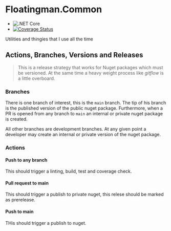 # Floatingman.Common

- ![.NET Core](https://github.com/64-Code-Amusements/Floatingman.Common/workflows/.NET%20Core/badge.svg)
- [![Coverage Status](https://coveralls.io/repos/github/floatingman-ltd/Floatingman.Common/badge.svg?branch=root)](https://coveralls.io/github/floatingman-ltd/Floatingman.Common?branch=root)

Utilities and thingies that I use all the time

## Actions, Branches, Versions and Releases

> This is a release strategy that works for Nuget packages which must be versioned.  At the same time a heavy weight process like _gitflow_ is a little overboard.
### Branches

There is one branch of interest, this is the `main` branch.  The tip of his branch is the published version of the public nuget package.  Furthermore, when a PR is opened from any branch to `main` an internal or private nuget package is created.

All other branches are development branches.  At any given point a developer may create an internal or private version of the nuget package.  

### Actions

#### Push to any branch

This should trigger a linting, build, test and coverage check.

#### Pull request to main

This should trigger a publish to private nuget, this relese should be marked as prerelease.

#### Push to main

THis should trigger a publish to nuget.